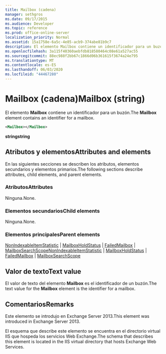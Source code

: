 ```yaml
---
title: Mailbox (cadena)
manager: sethgros
ms.date: 09/17/2015
ms.audience: Developer
ms.topic: reference
ms.prod: office-online-server
localization_priority: Normal
ms.assetid: 15a1758e-6a5c-4e85-acb9-374abe81b9c7
description: El elemento Mailbox contiene un identificador para un buzón.
ms.openlocfilehash: 3a115f40360aebfdb818580464c08e61a527ac55
ms.sourcegitcommit: 88ec988f2bb67c1866d06b361615f3674a24e795
ms.translationtype: MT
ms.contentlocale: es-ES
ms.lasthandoff: 06/03/2020
ms.locfileid: "44467280"
---
```

# <a name="mailbox-string"></a><span data-ttu-id="a77cb-103">Mailbox (cadena)</span><span class="sxs-lookup"><span data-stu-id="a77cb-103">Mailbox (string)</span></span>

<span data-ttu-id="a77cb-104">El elemento **Mailbox** contiene un identificador para un buzón.</span><span class="sxs-lookup"><span data-stu-id="a77cb-104">The **Mailbox** element contains an identifier for a mailbox.</span></span> 
  
```XML
<Mailbox></Mailbox>
```

<span data-ttu-id="a77cb-105">**string**</span><span class="sxs-lookup"><span data-stu-id="a77cb-105">**string**</span></span>

## <a name="attributes-and-elements"></a><span data-ttu-id="a77cb-106">Atributos y elementos</span><span class="sxs-lookup"><span data-stu-id="a77cb-106">Attributes and elements</span></span>

<span data-ttu-id="a77cb-107">En las siguientes secciones se describen los atributos, elementos secundarios y elementos primarios.</span><span class="sxs-lookup"><span data-stu-id="a77cb-107">The following sections describe attributes, child elements, and parent elements.</span></span>
  
### <a name="attributes"></a><span data-ttu-id="a77cb-108">Atributos</span><span class="sxs-lookup"><span data-stu-id="a77cb-108">Attributes</span></span>

<span data-ttu-id="a77cb-109">Ninguna.</span><span class="sxs-lookup"><span data-stu-id="a77cb-109">None.</span></span>
  
### <a name="child-elements"></a><span data-ttu-id="a77cb-110">Elementos secundarios</span><span class="sxs-lookup"><span data-stu-id="a77cb-110">Child elements</span></span>

<span data-ttu-id="a77cb-111">Ninguna.</span><span class="sxs-lookup"><span data-stu-id="a77cb-111">None.</span></span>
  
### <a name="parent-elements"></a><span data-ttu-id="a77cb-112">Elementos principales</span><span class="sxs-lookup"><span data-stu-id="a77cb-112">Parent elements</span></span>

<span data-ttu-id="a77cb-113">[NonIndexableItemStatistic](nonindexableitemstatistic.md)  |  [MailboxHoldStatus](mailboxholdstatus.md)  |  [FailedMailbox](failedmailbox.md)  |  [MailboxSearchScope](mailboxsearchscope.md)</span><span class="sxs-lookup"><span data-stu-id="a77cb-113">[NonIndexableItemStatistic](nonindexableitemstatistic.md) | [MailboxHoldStatus](mailboxholdstatus.md) | [FailedMailbox](failedmailbox.md) | [MailboxSearchScope](mailboxsearchscope.md)</span></span>
  
## <a name="text-value"></a><span data-ttu-id="a77cb-114">Valor de texto</span><span class="sxs-lookup"><span data-stu-id="a77cb-114">Text value</span></span>

<span data-ttu-id="a77cb-115">El valor de texto del elemento **Mailbox** es el identificador de un buzón.</span><span class="sxs-lookup"><span data-stu-id="a77cb-115">The text value for the **Mailbox** element is the identifier for a mailbox.</span></span> 
  
## <a name="remarks"></a><span data-ttu-id="a77cb-116">Comentarios</span><span class="sxs-lookup"><span data-stu-id="a77cb-116">Remarks</span></span>

<span data-ttu-id="a77cb-117">Este elemento se introdujo en Exchange Server 2013.</span><span class="sxs-lookup"><span data-stu-id="a77cb-117">This element was introduced in Exchange Server 2013.</span></span>
  
<span data-ttu-id="a77cb-118">El esquema que describe este elemento se encuentra en el directorio virtual IIS que hospeda los servicios Web Exchange.</span><span class="sxs-lookup"><span data-stu-id="a77cb-118">The schema that describes this element is located in the IIS virtual directory that hosts Exchange Web Services.</span></span>
  

